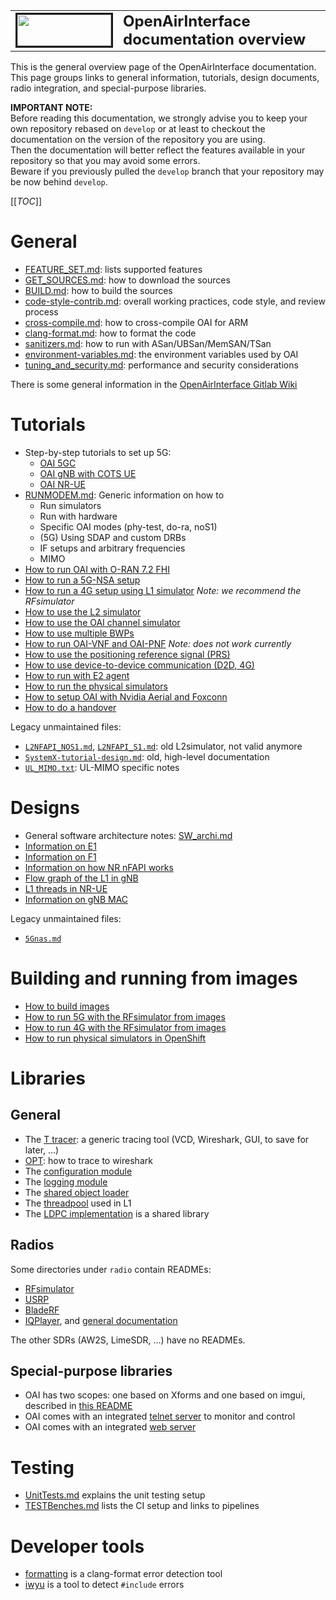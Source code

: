 <table style="border-collapse: collapse; border: none;">
  <tr style="border-collapse: collapse; border: none;">
    <td style="border-collapse: collapse; border: none;">
      <a href="http://www.openairinterface.org/">
         <img src="./images/oai_final_logo.png" alt="" border=3 height=50 width=150>
         </img>
      </a>
    </td>
    <td style="border-collapse: collapse; border: none; vertical-align: center;">
      <b><font size = "5">OpenAirInterface documentation overview</font></b>
    </td>
  </tr>
</table>

This is the general overview page of the OpenAirInterface documentation.  
This page groups links to general information, tutorials, design documents, radio integration, and special-purpose libraries.

**IMPORTANT NOTE:**  
Before reading this documentation, we strongly advise you to keep your own repository rebased on `develop`
or at least to checkout the documentation on the version of the repository you are using.  
Then the documentation will better reflect the features available in your repository so that you may avoid some errors.  
Beware if you previously pulled the `develop` branch that your repository may be now behind `develop`.

[[_TOC_]]

# General

- [FEATURE_SET.md](./FEATURE_SET.md): lists supported features
- [GET_SOURCES.md](./GET_SOURCES.md): how to download the sources
- [BUILD.md](./BUILD.md): how to build the sources
- [code-style-contrib.md](./code-style-contrib.md): overall working practices, code style, and review process
- [cross-compile.md](./cross-compile.md): how to cross-compile OAI for ARM
- [clang-format.md](./clang-format.md): how to format the code
- [sanitizers.md](./dev_tools/sanitizers.md): how to run with ASan/UBSan/MemSAN/TSan
- [environment-variables.md](./environment-variables.md): the environment variables used by OAI
- [tuning_and_security.md](./tuning_and_security.md): performance and security considerations

There is some general information in the [OpenAirInterface Gitlab Wiki](https://gitlab.eurecom.fr/oai/openairinterface5g/-/wikis/home)

# Tutorials

- Step-by-step tutorials to set up 5G:
  * [OAI 5GC](./NR_SA_Tutorial_OAI_CN5G.md)
  * [OAI gNB with COTS UE](./NR_SA_Tutorial_COTS_UE.md)
  * [OAI NR-UE](./NR_SA_Tutorial_OAI_nrUE.md)
- [RUNMODEM.md](./RUNMODEM.md): Generic information on how to
  * Run simulators
  * Run with hardware
  * Specific OAI modes (phy-test, do-ra, noS1)
  * (5G) Using SDAP and custom DRBs
  * IF setups and arbitrary frequencies
  * MIMO
- [How to run OAI with O-RAN 7.2 FHI](./ORAN_FHI7.2_Tutorial.md)
- [How to run a 5G-NSA setup](./TESTING_GNB_W_COTS_UE.md)
- [How to run a 4G setup using L1 simulator](./L1SIM.md) _Note: we recommend the RFsimulator_
- [How to use the L2 simulator](./L2NFAPI.md)
- [How to use the OAI channel simulator](../openair1/SIMULATION/TOOLS/DOC/channel_simulation.md)
- [How to use multiple BWPs](./RUN_NR_multiple_BWPs.md)
- [How to run OAI-VNF and OAI-PNF](./RUN_NR_NFAPI.md) _Note: does not work currently_
- [How to use the positioning reference signal (PRS)](./RUN_NR_PRS.md)
- [How to use device-to-device communication (D2D, 4G)](./d2d_emulator_setup.txt)
- [How to run with E2 agent](../openair2/E2AP/README.md)
- [How to run the physical simulators](./physical-simulators.md)
- [How to setup OAI with Nvidia Aerial and Foxconn](./Aerial_FAPI_Split_Tutorial.md)
- [How to do a handover](./handover-tutorial.md)

Legacy unmaintained files:
- [`L2NFAPI_NOS1.md`](./L2NFAPI_NOS1.md), [`L2NFAPI_S1.md`](./L2NFAPI_S1.md):
  old L2simulator, not valid anymore
- [`SystemX-tutorial-design.md`](./SystemX-tutorial-design.md): old, high-level
  documentation
- [`UL_MIMO.txt`](./UL_MIMO.txt): UL-MIMO specific notes

# Designs

- General software architecture notes: [SW_archi.md](./SW_archi.md)
- [Information on E1](./E1AP/E1-design.md)
- [Information on F1](./F1AP/F1-design.md)
- [Information on how NR nFAPI works](./NR_NFAPI_archi.md)
- [Flow graph of the L1 in gNB](SW-archi-graph.md)
- [L1 threads in NR-UE](./nr-ue-design.md)
- [Information on gNB MAC](./MAC/mac-usage.md)

Legacy unmaintained files:
- [`5Gnas.md`](./5Gnas.md)

# Building and running from images

- [How to build images](../docker/README.md)
- [How to run 5G with the RFsimulator from images](../ci-scripts/yaml_files/5g_rfsimulator/README.md)
- [How to run 4G with the RFsimulator from images](../ci-scripts/yaml_files/4g_rfsimulator_fdd_05MHz/README.md)
- [How to run physical simulators in OpenShift](../openshift/README.md)

# Libraries

## General

- The [T tracer](../common/utils/T/DOC/T.md): a generic tracing tool (VCD, Wireshark, GUI, to save for later, ...)
- [OPT](../openair2/UTIL/OPT/README.txt): how to trace to wireshark
- The [configuration module](../common/config/DOC/config.md)
- The [logging module](../common/utils/LOG/DOC/log.md)
- The [shared object loader](../common/utils/DOC/loader.md)
- The [threadpool](../common/utils/threadPool/thread-pool.md) used in L1
- The [LDPC implementation](../openair1/PHY/CODING/DOC/LDPCImplementation.md) is a shared library

## Radios

Some directories under `radio` contain READMEs:

- [RFsimulator](../radio/rfsimulator/README.md)
- [USRP](../radio/USRP/README.md)
- [BladeRF](../radio/BLADERF/README)
- [IQPlayer](../radio/iqplayer/DOC/iqrecordplayer_usage.md), and [general documentation](./iqrecordplayer_usage.md)

The other SDRs (AW2S, LimeSDR, ...) have no READMEs.

## Special-purpose libraries

- OAI has two scopes: one based on Xforms and one based on imgui, described in [this README](../openair1/PHY/TOOLS/readme.md)
- OAI comes with an integrated [telnet server](../common/utils/telnetsrv/DOC/telnethelp.md) to monitor and control
- OAI comes with an integrated [web server](../common/utils/websrv/DOC/websrv.md)

# Testing

- [UnitTests.md](./UnitTests.md) explains the unit testing setup
- [TESTBenches.md](./TESTBenches.md) lists the CI setup and links to pipelines

# Developer tools

- [formatting](../tools/formatting/README.md) is a clang-format error detection tool
- [iwyu](../tools/iwyu/README.md) is a tool to detect `#include` errors

